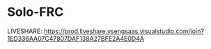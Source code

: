 # Solo-FRC
LIVESHARE: https://prod.liveshare.vsengsaas.visualstudio.com/join?1ED336AA07C47807DAF138A27BFE2A4E0D4A

